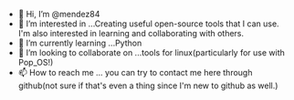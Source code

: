 - 👋 Hi, I’m @mendez84
- 👀 I’m interested in ...Creating useful open-source tools that I can use. I'm also interested in learning and collaborating with others.
- 🌱 I’m currently learning ...Python
- 💞️ I’m looking to collaborate on ...tools for linux(particularly for use with Pop_OS!)
- 📫 How to reach me ... you can try to contact me here through github(not sure if that's even a thing since I'm new to github as well.)

<!---
mendez84/mendez84 is a ✨ special ✨ repository because its `README.md` (this file) appears on your GitHub profile.
You can click the Preview link to take a look at your changes.
--->
